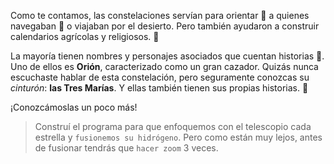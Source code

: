 <gs-attire attire-url="https://raw.githubusercontent.com/MumukiProject/mumuki-guia-gobstones-practica-integradora-primaria/master/assets/attires/config_1552671557687.json"></gs-attire>

<gs-toolbox toolbox-url="https://raw.githubusercontent.com/MumukiProject/mumuki-guia-gobstones-repeticion-condicional-ii-kids/master/assets/toolbox.xml">
</gs-toolbox>

Como te contamos, las constelaciones servían para orientar :round_pushpin: a quienes navegaban :speedboat: o viajaban por el desierto. Pero también ayudaron a construir calendarios agrícolas y religiosos. :date:

La mayoría tienen nombres y personajes asociados que cuentan historias :crystal_ball:. Uno de ellos es **Orión**, caracterizado como un gran cazador. Quizás nunca escuchaste hablar de esta constelación, pero seguramente conozcas su _cinturón_: **las Tres Marías**. Y ellas también tienen sus propias historias. :book:

¡Conozcámoslas un poco más!

> Construí el programa para que enfoquemos con el telescopio cada estrella y `fusionemos su hidrógeno`. Pero como están muy lejos, antes de fusionar tendrás que `hacer zoom` 3 veces. 